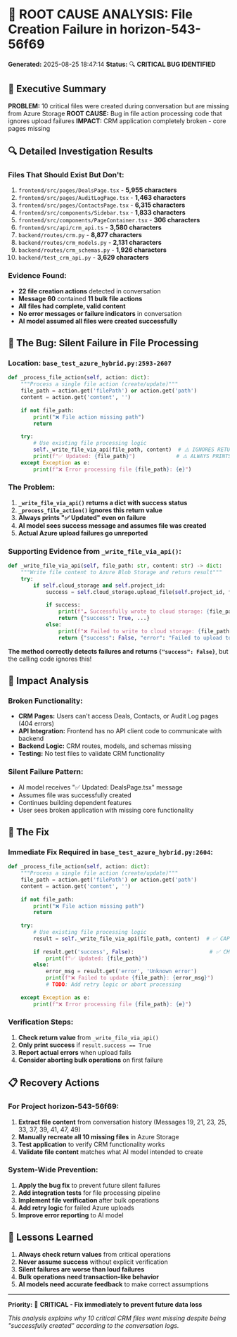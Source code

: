 # 🚨 ROOT CAUSE ANALYSIS: File Creation Failure in horizon-543-56f69

**Generated:** 2025-08-25 18:47:14
**Status:** 🔍 **CRITICAL BUG IDENTIFIED**

## 🎯 Executive Summary

**PROBLEM:** 10 critical files were created during conversation but are missing from Azure Storage
**ROOT CAUSE:** Bug in file action processing code that ignores upload failures
**IMPACT:** CRM application completely broken - core pages missing

## 🔍 Detailed Investigation Results

### Files That Should Exist But Don't:
1. `frontend/src/pages/DealsPage.tsx` - **5,955 characters**
2. `frontend/src/pages/AuditLogPage.tsx` - **1,463 characters**  
3. `frontend/src/pages/ContactsPage.tsx` - **6,315 characters**
4. `frontend/src/components/Sidebar.tsx` - **1,833 characters**
5. `frontend/src/components/PageContainer.tsx` - **306 characters**
6. `frontend/src/api/crm_api.ts` - **3,580 characters**
7. `backend/routes/crm.py` - **8,877 characters**
8. `backend/routes/crm_models.py` - **2,131 characters**
9. `backend/routes/crm_schemas.py` - **1,926 characters**
10. `backend/test_crm_api.py` - **3,629 characters**

### Evidence Found:
- **22 file creation actions** detected in conversation
- **Message 60** contained **11 bulk file actions**
- **All files had complete, valid content**
- **No error messages or failure indicators** in conversation
- **AI model assumed all files were created successfully**

## 🐛 The Bug: Silent Failure in File Processing

### Location: `base_test_azure_hybrid.py:2593-2607`

```python
def _process_file_action(self, action: dict):
    """Process a single file action (create/update)"""
    file_path = action.get('filePath') or action.get('path')
    content = action.get('content', '')
    
    if not file_path:
        print("❌ File action missing path")
        return
        
    try:
        # Use existing file processing logic
        self._write_file_via_api(file_path, content)  # ⚠️ IGNORES RETURN VALUE
        print(f"✅ Updated: {file_path}")             # ⚠️ ALWAYS PRINTS SUCCESS
    except Exception as e:
        print(f"❌ Error processing file {file_path}: {e}")
```

### The Problem:
1. **`_write_file_via_api()` returns a dict with success status**
2. **`_process_file_action()` ignores this return value**
3. **Always prints "✅ Updated" even on failure**  
4. **AI model sees success message and assumes file was created**
5. **Actual Azure upload failures go unreported**

### Supporting Evidence from `_write_file_via_api()`:

```python
def _write_file_via_api(self, file_path: str, content: str) -> dict:
    """Write file content to Azure Blob Storage and return result"""
    try:
        if self.cloud_storage and self.project_id:
            success = self.cloud_storage.upload_file(self.project_id, file_path, content)
            
            if success:
                print(f"☁️ Successfully wrote to cloud storage: {file_path}")
                return {"success": True, ...}
            else:
                print(f"❌ Failed to write to cloud storage: {file_path}")
                return {"success": False, "error": "Failed to upload to cloud storage"}
```

**The method correctly detects failures and returns `{"success": False}`**, but the calling code ignores this!

## 🚨 Impact Analysis

### Broken Functionality:
- **CRM Pages:** Users can't access Deals, Contacts, or Audit Log pages (404 errors)
- **API Integration:** Frontend has no API client code to communicate with backend
- **Backend Logic:** CRM routes, models, and schemas missing
- **Testing:** No test files to validate CRM functionality

### Silent Failure Pattern:
- AI model receives "✅ Updated: DealsPage.tsx" message
- Assumes file was successfully created
- Continues building dependent features
- User sees broken application with missing core functionality

## 🔧 The Fix

### Immediate Fix Required in `base_test_azure_hybrid.py:2604`:

```python
def _process_file_action(self, action: dict):
    """Process a single file action (create/update)"""
    file_path = action.get('filePath') or action.get('path')
    content = action.get('content', '')
    
    if not file_path:
        print("❌ File action missing path")
        return
        
    try:
        # Use existing file processing logic
        result = self._write_file_via_api(file_path, content)  # ✅ CAPTURE RETURN VALUE
        
        if result.get('success', False):                        # ✅ CHECK SUCCESS STATUS
            print(f"✅ Updated: {file_path}")
        else:
            error_msg = result.get('error', 'Unknown error')
            print(f"❌ Failed to update {file_path}: {error_msg}")
            # TODO: Add retry logic or abort processing
            
    except Exception as e:
        print(f"❌ Error processing file {file_path}: {e}")
```

### Verification Steps:
1. **Check return value** from `_write_file_via_api()`
2. **Only print success** if `result.success == True`
3. **Report actual errors** when upload fails
4. **Consider aborting bulk operations** on first failure

## 📋 Recovery Actions

### For Project horizon-543-56f69:
1. **Extract file content** from conversation history (Messages 19, 21, 23, 25, 33, 37, 39, 41, 47, 49)
2. **Manually recreate all 10 missing files** in Azure Storage
3. **Test application** to verify CRM functionality works
4. **Validate file content** matches what AI model intended to create

### System-Wide Prevention:
1. **Apply the bug fix** to prevent future silent failures
2. **Add integration tests** for file processing pipeline  
3. **Implement file verification** after bulk operations
4. **Add retry logic** for failed Azure uploads
5. **Improve error reporting** to AI model

## 🎯 Lessons Learned

1. **Always check return values** from critical operations
2. **Never assume success** without explicit verification
3. **Silent failures are worse than loud failures**
4. **Bulk operations need transaction-like behavior**
5. **AI models need accurate feedback** to make correct assumptions

---

**Priority:** 🚨 **CRITICAL - Fix immediately to prevent future data loss**

*This analysis explains why 10 critical CRM files went missing despite being "successfully created" according to the conversation logs.*